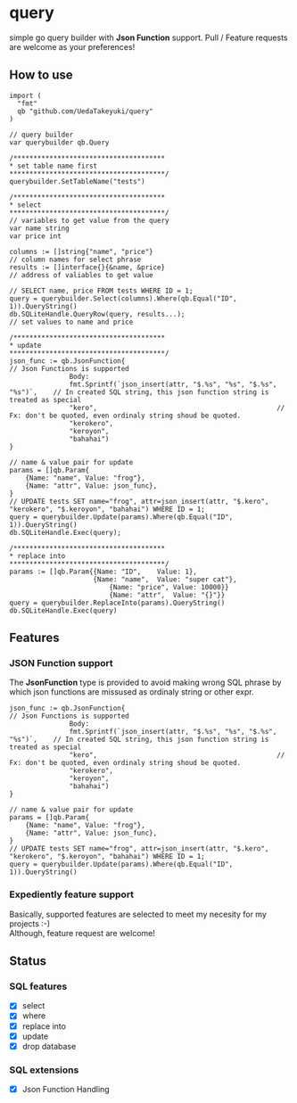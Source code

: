 # query
simple go query builder with **Json Function** support. Pull / Feature requests are welcome as your preferences!

## How to use
```
import (
  "fmt"
  qb "github.com/UedaTakeyuki/query"
)

// query builder
var querybuilder qb.Query

/**************************************
* set table name first
***************************************/
querybuilder.SetTableName("tests")

/**************************************
* select
***************************************/
// variables to get value from the query
var name string
var price int

columns := []string{"name", "price"}                                           // column names for select phrase
results := []interface{}{&name, &price}                                        // address of valiables to get value

// SELECT name, price FROM tests WHERE ID = 1;
query = querybuilder.Select(columns).Where(qb.Equal("ID", 1)).QueryString() 
db.SQLiteHandle.QueryRow(query, results...);                                   // set values to name and price

/**************************************
* update
***************************************/
json_func := qb.JsonFunction{                                                  // Json Functions is supported
               Body:
               fmt.Sprintf(`json_insert(attr, "$.%s", "%s", "$.%s", "%s")`,    // In created SQL string, this json function string is treated as special
			   "kero",                                             // Fx: don't be quoted, even ordinaly string shoud be quoted.
			   "kerokero",
			   "keroyon",
			   "bahahai")
}
			     
// name & value pair for update
params = []qb.Param{
	{Name: "name", Value: "frog"},
	{Name: "attr", Value: json_func},
}
// UPDATE tests SET name="frog", attr=json_insert(attr, "$.kero", "kerokero", "$.keroyon", "bahahai") WHERE ID = 1;
query = querybuilder.Update(params).Where(qb.Equal("ID", 1)).QueryString()
db.SQLiteHandle.Exec(query);

/**************************************
* replace into
***************************************/
params := []qb.Param{{Name: "ID",    Value: 1},
                     {Name: "name",  Value: "super cat"},
		                 {Name: "price", Value: 10000}}
		                 {Name: "attr",  Value: "{}"}}
query = querybuilder.ReplaceInto(params).QueryString()
db.SQLiteHandle.Exec(query)
```

## Features
### JSON Function support
The **JsonFunction** type is provided to avoid making wrong SQL phrase by which json functions are missused as ordinaly string or other expr.

```
json_func := qb.JsonFunction{                                                  // Json Functions is supported
               Body:
               fmt.Sprintf(`json_insert(attr, "$.%s", "%s", "$.%s", "%s")`,    // In created SQL string, this json function string is treated as special
			   "kero",                                             // Fx: don't be quoted, even ordinaly string shoud be quoted.
			   "kerokero",
			   "keroyon",
			   "bahahai")
}
			     
// name & value pair for update
params = []qb.Param{
	{Name: "name", Value: "frog"},
	{Name: "attr", Value: json_func},
}
// UPDATE tests SET name="frog", attr=json_insert(attr, "$.kero", "kerokero", "$.keroyon", "bahahai") WHERE ID = 1;
query = querybuilder.Update(params).Where(qb.Equal("ID", 1)).QueryString()
```

### Expediently feature support
Basically, supported features are selected to meet my necesity for my projects :-)  
Although, feature request are welcome!


## Status
### SQL features
- [x] select
- [x] where
- [x] replace into
- [x] update
- [x] drop database

### SQL extensions
- [x] Json Function Handling
